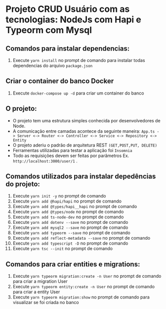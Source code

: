 # Projeto CRUD Usuário com as tecnologias: NodeJs com Hapi e Typeorm com Mysql

## Comandos para instalar dependencias:
1. Execute `yarn install` no prompt de comando para instalar todas dependencias do arquivo `package.json`

## Criar o container do banco Docker
1. Execute `docker-compose up -d` para criar um container do banco

## O projeto:
  - O projeto tem uma estrutura simples conhecida por desenvolvedores de Node.
  - A comunicação entre camadas acontece da seguinte maneira: `App.ts -> Server <-> Router <-> Controller <-> Service <-> Repository <-> Entity`
  - O projeto aderiu o padrão de arquitetura REST `(GET,POST,PUT, DELETE)`
  - Ferramentas utilizadas para testar a aplicação foi `Insomnia`
  - Todo as requisições devem ser feitas por parâmetros Ex. `http://localhost:3000/user/1` .

## Comandos utilizados para instalar depedências do projeto:
1. Execute `yarn init -y` no prompt de comando
2. Execute `yarn add @hapi/hapi` no prompt de comando
3. Execute `yarn add @types/hapi__hapi` no prompt de comando
4. Execute `yarn add @types/node` no prompt de comando
5. Execute `yarn add ts-node-dev` no prompt de comando
6. Execute `yarn add dotenv --save` no prompt de comando
7. Execute `yarn add mysql2 --save` no prompt de comando
8. Execute `yarn add typeorm --save` no prompt de comando
9. Execute `yarn add reflect-metadata --save` no prompt de comando
10. Execute `yarn add typescript -D` no prompt de comando
11. Execute `yarn tsc --init` no prompt de comando

## Comandos para criar entities e migrations:
1. Execute `yarn typeorm migration:create -n User` no prompt de comando para criar a migration User
2. Execute `yarn typeorm entity:create -n User` no prompt de comando para criar a entity User
3. Execute `yarn typeorm migration:show` no prompt de comando para visualizar se foi criada no banco


